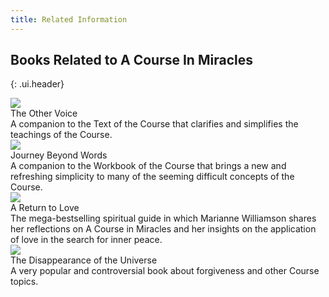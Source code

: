 ```yaml
---
title: Related Information
---
```


## Books Related to A Course In Miracles
{: .ui.header}

<div class="ui items">
  <div class="item">
    <a href="https://www.amazon.com/Other-Voice-Companion-Chapters-Miracles-ebook/dp/B01N5I2X33/ref=sr_1_1?ie=UTF8&qid=1549087177&sr=8-1&keywords=brent+haskell" class="ui small image" data-tooltip="Found on Amazon">
      <img src="/acim/public/img/acim/othervoice.jpg">
    </a>
    <div class="content">
      <a class="header">The Other Voice</a>
      <div class="description">
        A companion to the Text of the Course that clarifies and simplifies the teachings of the Course.
      </div>
    </div>
  </div>
  <div class="item">
    <a href="https://www.amazon.com/Journey-Beyond-Words-Companion-Workbook-ebook/dp/B01MT15WHA/ref=sr_1_2?ie=UTF8&qid=1549087177&sr=8-2&keywords=brent+haskell" class="ui small image" data-tooltip="Found on Amazon">
      <img src="/acim/public/img/acim/journeybeyondwords.jpg">
    </a>
    <div class="content">
      <a class="header">Journey Beyond Words</a>
      <div class="description">
        A companion to the Workbook of the Course that brings a new and refreshing simplicity to many of the seeming difficult concepts of the Course.
      </div>
    </div>
  </div>
  <div class="item">
    <a href="https://www.amazon.com/gp/product/0060927488/ref=dbs_a_def_rwt_bibl_vppi_i0" class="ui small image" data-tooltip="Found on Amazon">
      <img src="/acim/public/img/acim/returntolove.jpg">
    </a>
    <div class="content">
      <a class="header">A Return to Love</a>
      <div class="description">
        The mega-bestselling spiritual guide in which Marianne Williamson shares her reflections on A Course in Miracles and her insights on the application of love in the search for inner peace.
      </div>
    </div>
  </div>
  <div class="item">
    <a href="https://www.amazon.com/Disappearance-Universe-Straight-Illusions-Forgiveness/dp/1401905668/ref=pd_sim_14_6/146-6310242-4704353?_encoding=UTF8&pd_rd_i=1401905668&pd_rd_r=be1bea6b-26b4-11e9-b2b2-83751d0b2340&pd_rd_w=WhmzZ&pd_rd_wg=p4m9U&pf_rd_p=90485860-83e9-4fd9-b838-b28a9b7fda30&pf_rd_r=MFKE93EXN2X23660GZRE&psc=1&refRID=MFKE93EXN2X23660GZRE" class="ui small image" data-tooltip="Found on Amazon">
      <img src="/acim/public/img/acim/disappearance.jpg">
    </a>
    <div class="content">
      <a class="header">The Disappearance of the Universe</a>
      <div class="description">
        A very popular and controversial book about forgiveness and other Course topics.
      </div>
    </div>
  </div>
</div>

